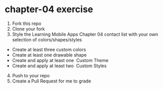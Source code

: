 # chapter-04 exercise
 1. Fork this repo
 2. Clone your fork
 3. Style the Learning Mobile Apps Chapter 04 contact list with  your own selection of colors/shapes/styles
  - Create at least three custom colors
  - Create at least one drawable shape 
  - Create and apply at least one  Custom Theme
  - Create and apply at least two  Custom Styles
 4. Push to your repo
 5. Create a Pull Request for me to grade
